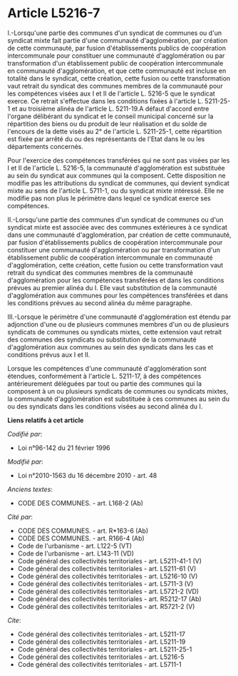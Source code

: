 # Article L5216-7

I.-Lorsqu'une partie des communes d'un syndicat de communes ou d'un syndicat mixte fait partie d'une communauté
d'agglomération, par création de cette communauté, par fusion d'établissements publics de coopération intercommunale pour
constituer une communauté d'agglomération ou par transformation d'un établissement public de coopération intercommunale en
communauté d'agglomération, et que cette communauté est incluse en totalité dans le syndicat, cette création, cette fusion ou
cette transformation vaut retrait du syndicat des communes membres de la communauté pour les compétences visées aux I et II
de l'article L. 5216-5 que le syndicat exerce. Ce retrait s'effectue dans les conditions fixées à l'article L. 5211-25-1 et
au troisième alinéa de l'article L. 5211-19.A défaut d'accord entre l'organe délibérant du syndicat et le conseil municipal
concerné sur la répartition des biens ou du produit de leur réalisation et du solde de l'encours de la dette visés au 2° de
l'article L. 5211-25-1, cette répartition est fixée par arrêté du ou des représentants de l'Etat dans le ou les départements
concernés. 

Pour l'exercice des compétences transférées qui ne sont pas visées par les I et II de l'article L. 5216-5, la communauté
d'agglomération est substituée au sein du syndicat aux communes qui la composent. Cette disposition ne modifie pas les
attributions du syndicat de communes, qui devient syndicat mixte au sens de l'article L. 5711-1, ou du syndicat mixte
intéressé. Elle ne modifie pas non plus le périmètre dans lequel ce syndicat exerce ses compétences. 

II.-Lorsqu'une partie des communes d'un syndicat de communes ou d'un syndicat mixte est associée avec des communes
extérieures à ce syndicat dans une communauté d'agglomération, par création de cette communauté, par fusion d'établissements
publics de coopération intercommunale pour constituer une communauté d'agglomération ou par transformation d'un établissement
public de coopération intercommunale en communauté d'agglomération, cette création, cette fusion ou cette transformation vaut
retrait du syndicat des communes membres de la communauté d'agglomération pour les compétences transférées et dans les
conditions prévues au premier alinéa du I. Elle vaut substitution de la communauté d'agglomération aux communes pour les
compétences transférées et dans les conditions prévues au second alinéa du même paragraphe. 

III.-Lorsque le périmètre d'une communauté d'agglomération est étendu par adjonction d'une ou de plusieurs communes membres
d'un ou de plusieurs syndicats de communes ou syndicats mixtes, cette extension vaut retrait des communes des syndicats ou
substitution de la communauté d'agglomération aux communes au sein des syndicats dans les cas et conditions prévus aux I et
II. 

Lorsque les compétences d'une communauté d'agglomération sont étendues, conformément à l'article L. 5211-17, à des
compétences antérieurement déléguées par tout ou partie des communes qui la composent à un ou plusieurs syndicats de communes
ou syndicats mixtes, la communauté d'agglomération est substituée à ces communes au sein du ou des syndicats dans les
conditions visées au second alinéa du I.

**Liens relatifs à cet article**

_Codifié par_:

  - Loi n°96-142 du 21 février 1996

_Modifié par_:

  - Loi n°2010-1563 du 16 décembre 2010 - art. 48

_Anciens textes_:

  - CODE DES COMMUNES. - art. L168-2 (Ab)

_Cité par_:

  - CODE DES COMMUNES. - art. R*163-6 (Ab)
  - CODE DES COMMUNES. - art. R166-4 (Ab)
  - Code de l'urbanisme - art. L122-5 (VT)
  - Code de l'urbanisme - art. L143-11 (VD)
  - Code général des collectivités territoriales - art. L5211-41-1 (V)
  - Code général des collectivités territoriales - art. L5211-61 (V)
  - Code général des collectivités territoriales - art. L5216-10 (V)
  - Code général des collectivités territoriales - art. L5711-3 (V)
  - Code général des collectivités territoriales - art. L5721-2 (VD)
  - Code général des collectivités territoriales - art. R5212-17 (Ab)
  - Code général des collectivités territoriales - art. R5721-2 (V)

_Cite_:

  - Code général des collectivités territoriales - art. L5211-17
  - Code général des collectivités territoriales - art. L5211-19
  - Code général des collectivités territoriales - art. L5211-25-1
  - Code général des collectivités territoriales - art. L5216-5
  - Code général des collectivités territoriales - art. L5711-1
